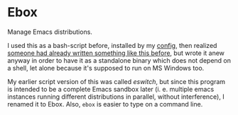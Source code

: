 # Ebox
Manage Emacs distributions.

I used this as a bash-script before, installed by my [config](https://github.com/hkgit03/config), then realized [someone had already written something like this before](https://www.emacswiki.org/emacs/emacs-distribution), but wrote it anew anyway in order to have it as a standalone binary which does not depend on a shell, let alone because it's supposed to run on MS Windows too.

My earlier script version of this was called *eswitch*, but since this program is intended to be a complete Emacs sandbox later (i. e. multiple emacs instances running different distributions in parallel, without interference), I renamed it to Ebox. Also, `ebox` is easier to type on a command line.
